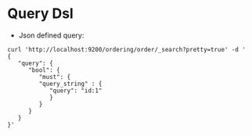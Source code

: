 # Query Dsl #

* Json defined query:
```
curl 'http://localhost:9200/ordering/order/_search?pretty=true' -d '
{
   "query": {
      "bool": {
         "must": {
         "query_string" : {
            "query": "id:1"
            }
         }
      }
   }
}'
```